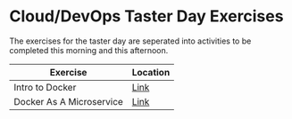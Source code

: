 # Cloud/DevOps Taster Day Exercises

The exercises for the taster day are seperated into activities to be completed this morning and this afternoon. 



| Exercise | Location |
| --- | --- |
| Intro to Docker | [Link](../exercises/introduction-to-docker.md) |
| Docker As A Microservice | [Link](../exercises/docker-as-a-microservice.md) |

